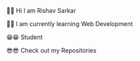 👋👋 Hi I am Rishav Sarkar

👨‍🎓 I am currently learning Web Development

😁😁 Student

😎😎 Check out my Repositories
